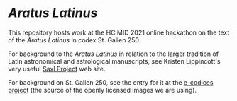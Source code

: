 # *Aratus Latinus*

This repository hosts work at the HC MID 2021 online hackathon on the text of the *Aratus Latinus* in codex St. Gallen 250.

For background to the *Aratus Latinus* in relation to the larger tradition of Latin astronomical and astrological manuscripts, see Kristen Lippincott's very useful [Saxl Project](https://www.thesaxlproject.com/the-saxl-project/) web site.

For background on St. Gallen 250, see the entry for it at the [e-codices project](https://www.e-codices.unifr.ch/en/searchresult/list/one/csg/0250) (the source of the openly licensed images we are using).